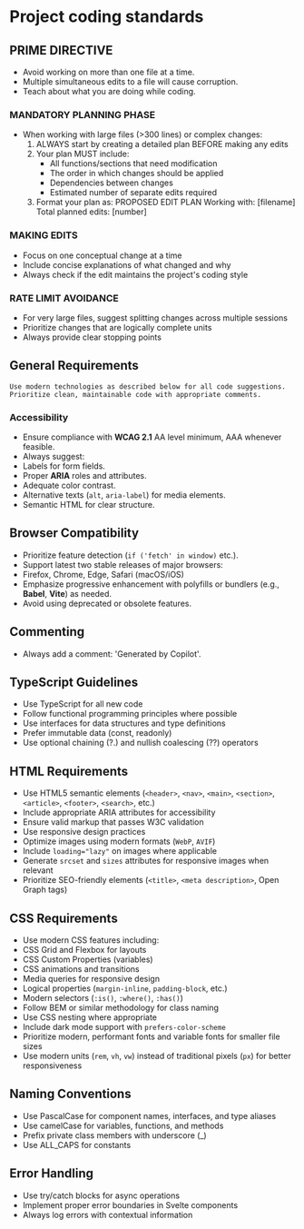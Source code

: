# Project coding standards

## PRIME DIRECTIVE
- Avoid working on more than one file at a time.
- Multiple simultaneous edits to a file will cause corruption.
- Teach about what you are doing while coding.

### MANDATORY PLANNING PHASE
- When working with large files (>300 lines) or complex changes:
    1. ALWAYS start by creating a detailed plan BEFORE making any edits
    2. Your plan MUST include:
        - All functions/sections that need modification
        - The order in which changes should be applied
        - Dependencies between changes
        - Estimated number of separate edits required
    3. Format your plan as:
        PROPOSED EDIT PLAN
        Working with: [filename]
        Total planned edits: [number]

### MAKING EDITS
- Focus on one conceptual change at a time
- Include concise explanations of what changed and why
- Always check if the edit maintains the project's coding style

### RATE LIMIT AVOIDANCE
- For very large files, suggest splitting changes across multiple sessions
- Prioritize changes that are logically complete units
- Always provide clear stopping points

## General Requirements
	Use modern technologies as described below for all code suggestions. Prioritize clean, maintainable code with appropriate comments.
            
### Accessibility
- Ensure compliance with **WCAG 2.1** AA level minimum, AAA whenever feasible.
- Always suggest:
- Labels for form fields.
- Proper **ARIA** roles and attributes.
- Adequate color contrast.
- Alternative texts (`alt`, `aria-label`) for media elements.
- Semantic HTML for clear structure.

## Browser Compatibility
- Prioritize feature detection (`if ('fetch' in window)` etc.).
- Support latest two stable releases of major browsers:
- Firefox, Chrome, Edge, Safari (macOS/iOS)
- Emphasize progressive enhancement with polyfills or bundlers (e.g., **Babel**, **Vite**) as needed.
- Avoid using deprecated or obsolete features.


## Commenting
- Always add a comment: 'Generated by Copilot'.

## TypeScript Guidelines
- Use TypeScript for all new code
- Follow functional programming principles where possible
- Use interfaces for data structures and type definitions
- Prefer immutable data (const, readonly)
- Use optional chaining (?.) and nullish coalescing (??) operators

## HTML Requirements
- Use HTML5 semantic elements (`<header>`, `<nav>`, `<main>`, `<section>`, `<article>`, `<footer>`, `<search>`, etc.)
- Include appropriate ARIA attributes for accessibility
- Ensure valid markup that passes W3C validation
- Use responsive design practices
- Optimize images using modern formats (`WebP`, `AVIF`)
- Include `loading="lazy"` on images where applicable
- Generate `srcset` and `sizes` attributes for responsive images when relevant
- Prioritize SEO-friendly elements (`<title>`, `<meta description>`, Open Graph tags)
        
## CSS Requirements
- Use modern CSS features including:
- CSS Grid and Flexbox for layouts
- CSS Custom Properties (variables)
- CSS animations and transitions
- Media queries for responsive design
- Logical properties (`margin-inline`, `padding-block`, etc.)
- Modern selectors (`:is()`, `:where()`, `:has()`)
- Follow BEM or similar methodology for class naming
- Use CSS nesting where appropriate
- Include dark mode support with `prefers-color-scheme`
- Prioritize modern, performant fonts and variable fonts for smaller file sizes
- Use modern units (`rem`, `vh`, `vw`) instead of traditional pixels (`px`) for better responsiveness


## Naming Conventions
- Use PascalCase for component names, interfaces, and type aliases
- Use camelCase for variables, functions, and methods
- Prefix private class members with underscore (_)
- Use ALL_CAPS for constants

## Error Handling
- Use try/catch blocks for async operations
- Implement proper error boundaries in Svelte components
- Always log errors with contextual information